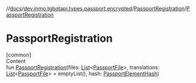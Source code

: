 //[docs](../../../index.md)/[dev.inmo.tgbotapi.types.passport.encrypted](../index.md)/[PassportRegistration](index.md)/[PassportRegistration](-passport-registration.md)



# PassportRegistration  
[common]  
Content  
fun [PassportRegistration](-passport-registration.md)(files: [List](https://kotlinlang.org/api/latest/jvm/stdlib/kotlin.collections/-list/index.html)<[PassportFile](../-passport-file/index.md)>, translations: [List](https://kotlinlang.org/api/latest/jvm/stdlib/kotlin.collections/-list/index.html)<[PassportFile](../-passport-file/index.md)> = emptyList(), hash: [PassportElementHash](../../dev.inmo.tgbotapi.types.passport.encrypted.abstracts/index.md#%5Bdev.inmo.tgbotapi.types.passport.encrypted.abstracts%2FPassportElementHash%2F%2F%2FPointingToDeclaration%2F%5D%2FClasslikes%2F625018081))  



